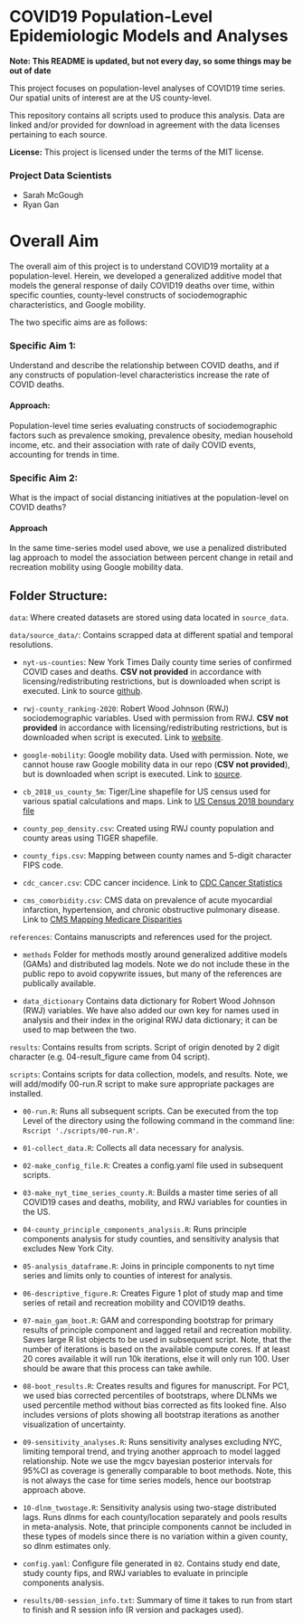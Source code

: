 # COVID19 Population-Level Epidemiologic Models and Analyses

<b>Note: This README is updated, but not every day, so some things may be out of date</b>

This project focuses on population-level analyses of COVID19 time series. Our
spatial units of interest are at the US county-level.

This repository contains all scripts used to produce this analysis. Data are linked 
and/or provided for download in agreement with the data licenses pertaining to each source.

**License:** This project is licensed under the terms of the MIT license.

### Project Data Scientists

- Sarah McGough
- Ryan Gan

# Overall Aim
The overall aim of this project is to understand COVID19 mortality at a population-level. 
Herein, we developed a generalized additive model that models the general 
response of daily COVID19 deaths over time, within specific counties, 
county-level constructs of sociodemographic characteristics, and Google mobility.

The two specific aims are as follows:

### Specific Aim 1:
Understand and describe the relationship between COVID deaths, and if any
constructs of population-level characteristics increase the rate of COVID
deaths.

#### Approach:
Population-level time series evaluating constructs of sociodemographic factors
such as prevalence smoking, prevalence obesity, median household income, etc.
and their association with rate of daily COVID events, accounting for trends in
time.

### Specific Aim 2:
What is the impact of social distancing initiatives at the population-level on
COVID deaths?

#### Approach
In the same time-series model used above, we use a penalized distributed lag
approach to model the association between percent change in retail and recreation mobility 
using Google mobility data.

## Folder Structure:

`data`: Where created datasets are stored using data located in `source_data`.

`data/source_data/`: Contains scrapped data at different spatial and temporal resolutions.

- `nyt-us-counties`: New York Times Daily county time series of confirmed COVID cases and deaths. 
**CSV not provided** in accordance with licensing/redistributing restrictions,
but is downloaded when script is executed. Link to source [github](https://github.com/nytimes/covid-19-data).

- `rwj-county_ranking-2020`: Robert Wood Johnson (RWJ) sociodemographic variables.
Used with permission from RWJ. **CSV not provided** in accordance with licensing/redistributing restrictions,
but is downloaded when script is executed. Link to [website](https://www.countyhealthrankings.org/).

- `google-mobility`: Google mobility data. Used with permission. Note,
we cannot house raw Google mobility data in our repo (**CSV not provided**), 
but is downloaded when script is executed. Link to [source](https://www.google.com/covid19/mobility/).

- `cb_2018_us_county_5m`: Tiger/Line shapefile for US census used for various spatial
calculations and maps. Link to [US Census 2018 boundary file](https://www2.census.gov/geo/tiger/GENZ2018/shp/cb_2018_us_county_5m.zip)

- `county_pop_density.csv`: Created using RWJ county population and county areas
using TIGER shapefile.

- `county_fips.csv`: Mapping between county names and 5-digit character FIPS code.

- `cdc_cancer.csv`: CDC cancer incidence. Link to [CDC Cancer Statistics](https://gis.cdc.gov/Cancer/USCS/DataViz.html)

- `cms_comorbidity.csv`: CMS data on prevalence of acute myocardial infarction, 
hypertension, and chronic obstructive pulmonary disease. Link to 
[CMS Mapping Medicare Disparities](https://data.cms.gov/mapping-medicare-disparities)

`references`: Contains manuscripts and references used for the project.
- `methods` Folder for methods mostly around generalized additive models (GAMs)
and distributed lag models. Note we do not include these in the public repo to avoid copywrite
issues, but many of the references are publically available. 

- `data_dictionary` Contains data dictionary for Robert Wood Johnson (RWJ)
variables. We have also added our own key for names used in analysis and their
index in the original RWJ data dictionary; it can be used to map between the
two.

`results`: Contains results from scripts. Script of origin denoted by 2 digit
character (e.g. 04-result_figure came from 04 script).

`scripts`: Contains scripts for data collection, models, and results. Note, we
will add/modify 00-run.R script to make sure appropriate packages are installed.

- `00-run.R`: Runs all subsequent scripts. Can be executed from the top Level
of the directory using the following command in the command line:
`Rscript './scripts/00-run.R'`.

- `01-collect_data.R`: Collects all data necessary for analysis.

- `02-make_config_file.R`: Creates a config.yaml file used in subsequent scripts.

- `03-make_nyt_time_series_county.R`: Builds a master time series of all COVID19
cases and deaths, mobility, and RWJ variables for counties in the US.

- `04-county_principle_components_analysis.R`: Runs principle components analysis
for study counties, and sensitivity analysis that excludes New York City.

- `05-analysis_dataframe.R`: Joins in principle components to nyt time series
and limits only to counties of interest for analysis.

- `06-descriptive_figure.R`: Creates Figure 1 plot of study map and time series
of retail and recreation mobility and COVID19 deaths.

- `07-main_gam_boot.R`: GAM and corresponding bootstrap for primary results of principle component and lagged retail and recreation mobility. Saves large
R list objects to be used in subsequent script. Note, that the number of
iterations is based on the available compute cores. If at least 20 cores available it will run 10k iterations, else it will only run 100. User should
be aware that this process can take awhile.

- `08-boot_results.R`: Creates results and figures for manuscript. For PC1,
we used bias corrected percentiles of bootstraps, where DLNMs we used percentile
method without bias corrected as fits looked fine. Also includes versions of
plots showing all bootstrap iterations as another visualization of uncertainty.

- `09-sensitivity_analyses.R`: Runs sensitivity analyses excluding NYC, limiting
temporal trend, and trying another approach to model lagged relationship. Note
we use the mgcv bayesian posterior intervals for 95%CI as coverage is generally
comparable to boot methods. Note, this is not always the case for time series
models, hence our bootstrap approach above.

- `10-dlnm_twostage.R`: Sensitivity analysis using two-stage distributed lags.
Runs dlnms for each county/location separately and pools results in
meta-analysis. Note, that principle components cannot be included in these types
of models since there is no variation within a given county, so dlnm estimates
only.

- `config.yaml`: Configure file generated in `02`. Contains study end date,
study county fips, and RWJ variables to evaluate in principle components analysis.

- `results/00-session_info.txt`: Summary of time it takes to run from start to finish
and R session info (R version and packages used).

